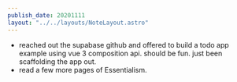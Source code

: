 ```yaml
---
publish_date: 20201111
layout: "../../layouts/NoteLayout.astro"
---
```

- reached out the supabase github and offered to build a todo app example using vue 3 composition api. should be fun. just been scaffolding the app out. 
- read a few more pages of Essentialism.
